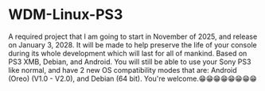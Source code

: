 # WDM-Linux-PS3
A required project that I am going to start in November of 2025, and release on January 3, 2028. It will be made to help preserve the life of your console during its whole development which will last for all of mankind. Based on PS3 XMB, Debian, and Android.
You will still be able to use your Sony PS3 like normal, and have 2 new OS compatibility modes that are: Android (Oreo) (V1.0 - V2.0), and Debian (64 bit). You're welcome.😁😁😁😁😁😁😁😁
